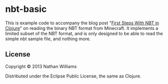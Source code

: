 # nbt-basic

This is example code to accompany the blog post "[First Steps With NBT in Clojure][blog]" on reading the binary NBT format from Minecraft.
It implements a limited subset of the NBT format, and is only designed to be able to read the simple nbt sample file, and nothing more.

[blog]: http://nathanwilliams.github.com/2013/02/25/first-steps-with-nbt-in-clojure/

## License

Copyright © 2013 Nathan Williams

Distributed under the Eclipse Public License, the same as Clojure.
